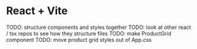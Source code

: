 # React + Vite

TODO: structure components and styles together
TODO: look at other react / tsx repos to see how they structure files
TODO: make ProductGrid component
TODO: move product grid styles out of App.css